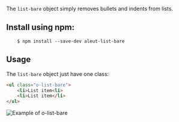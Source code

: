 
The `list-bare` object simply removes bullets and indents from lists.


## Install using npm:

```ssh
    $ npm install --save-dev aleut-list-bare
```

## Usage

The `list-bare` object just have one class:

```html
<ul class="o-list-bare">
	<li>List item<li>
	<li>List item</li>
</ul>
```
![Example of o-list-bare](https://github.com/aleutcss/Aleut/tree/gh-pages/public/img/o-list-bare.png)
